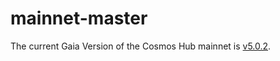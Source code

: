 # mainnet-master
The current Gaia Version of the Cosmos Hub mainnet is [v5.0.2](https://github.com/cosmos/gaia/releases/tag/v5.0.2).
